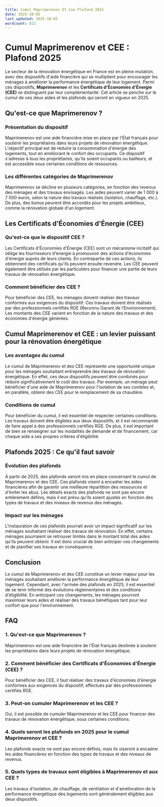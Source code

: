 ```yaml
---
title: Cumul Maprimerenov Et Cee Plafond 2025
date: 2025-10-05
last_updated: 2025-10-05
wordcount: 812
---
```


# Cumul Maprimerenov et CEE : Plafond 2025

Le secteur de la rénovation énergétique en France est en pleine mutation, avec des dispositifs d'aide financière qui se multiplient pour encourager les ménages à améliorer la performance énergétique de leur logement. Parmi ces dispositifs, **Maprimerenov** et les **Certificats d'Économies d'Énergie (CEE)** se distinguent par leur complémentarité. Cet article se penche sur le cumul de ces deux aides et les plafonds qui seront en vigueur en 2025.

## Qu'est-ce que Maprimerenov ?

### Présentation du dispositif

Maprimerenov est une aide financière mise en place par l'État français pour soutenir les propriétaires dans leurs projets de rénovation énergétique. L'objectif principal est de réduire la consommation d'énergie des logements, tout en améliorant le confort des occupants. Ce dispositif s'adresse à tous les propriétaires, qu'ils soient occupants ou bailleurs, et est accessible sous certaines conditions de ressources.

### Les différentes catégories de Maprimerenov

Maprimerenov se décline en plusieurs catégories, en fonction des revenus des ménages et des travaux envisagés. Les aides peuvent varier de 1 000 à 7 000 euros, selon la nature des travaux réalisés (isolation, chauffage, etc.). De plus, des bonus peuvent être accordés pour les projets ambitieux, comme la rénovation globale d'un logement.

## Les Certificats d'Économies d'Énergie (CEE)

### Qu'est-ce que le dispositif CEE ?

Les Certificats d'Économies d'Énergie (CEE) sont un mécanisme incitatif qui oblige les fournisseurs d'énergie à promouvoir des actions d'économies d'énergie auprès de leurs clients. En contrepartie de ces actions, ils obtiennent des certificats qu'ils peuvent ensuite revendre. Les CEE peuvent également être utilisés par les particuliers pour financer une partie de leurs travaux de rénovation énergétique.

### Comment bénéficier des CEE ?

Pour bénéficier des CEE, les ménages doivent réaliser des travaux conformes aux exigences du dispositif. Ces travaux doivent être réalisés par des professionnels certifiés RGE (Reconnu Garant de l’Environnement). Les montants des CEE varient en fonction de la nature des travaux et des économies d'énergie générées.

## Cumul Maprimerenov et CEE : un levier puissant pour la rénovation énergétique

### Les avantages du cumul

Le cumul de Maprimerenov et des CEE représente une opportunité unique pour les ménages souhaitant entreprendre des travaux de rénovation énergétique. En effet, ces deux dispositifs peuvent être combinés pour réduire significativement le coût des travaux. Par exemple, un ménage peut bénéficier d'une aide de Maprimerenov pour l'isolation de ses combles et, en parallèle, obtenir des CEE pour le remplacement de sa chaudière.

### Conditions de cumul

Pour bénéficier du cumul, il est essentiel de respecter certaines conditions. Les travaux doivent être éligibles aux deux dispositifs, et il est recommandé de faire appel à des professionnels certifiés RGE. De plus, il est important de bien se renseigner sur les modalités de demande et de financement, car chaque aide a ses propres critères d'éligibilité.

## Plafonds 2025 : Ce qu'il faut savoir

### Évolution des plafonds

À partir de 2025, des plafonds seront mis en place concernant le cumul de Maprimerenov et des CEE. Ces plafonds visent à encadrer les aides financières afin de garantir une meilleure répartition des ressources et d'éviter les abus. Les détails exacts des plafonds ne sont pas encore entièrement définis, mais il est prévu qu'ils soient ajustés en fonction des types de travaux et des niveaux de revenus des ménages.

### Impact sur les ménages

L'instauration de ces plafonds pourrait avoir un impact significatif sur les ménages souhaitant réaliser des travaux de rénovation. En effet, certains ménages pourraient se retrouver limités dans le montant total des aides qu'ils peuvent obtenir. Il est donc crucial de bien anticiper ces changements et de planifier ses travaux en conséquence.

## Conclusion

Le cumul de Maprimerenov et des CEE constitue un levier majeur pour les ménages souhaitant améliorer la performance énergétique de leur logement. Cependant, avec l'arrivée des plafonds en 2025, il est essentiel de se tenir informé des évolutions réglementaires et des conditions d'éligibilité. En anticipant ces changements, les ménages pourront maximiser leurs aides et réaliser des travaux bénéfiques tant pour leur confort que pour l'environnement.

## FAQ

### 1. Qu'est-ce que Maprimerenov ?

Maprimerenov est une aide financière de l'État français destinée à soutenir les propriétaires dans leurs projets de rénovation énergétique.

### 2. Comment bénéficier des Certificats d'Économies d'Énergie (CEE) ?

Pour bénéficier des CEE, il faut réaliser des travaux d'économies d'énergie conformes aux exigences du dispositif, effectués par des professionnels certifiés RGE.

### 3. Peut-on cumuler Maprimerenov et les CEE ?

Oui, il est possible de cumuler Maprimerenov et les CEE pour financer des travaux de rénovation énergétique, sous certaines conditions.

### 4. Quels seront les plafonds en 2025 pour le cumul Maprimerenov et CEE ?

Les plafonds exacts ne sont pas encore définis, mais ils viseront à encadrer les aides financières en fonction des types de travaux et des niveaux de revenus.

### 5. Quels types de travaux sont éligibles à Maprimerenov et aux CEE ?

Les travaux d'isolation, de chauffage, de ventilation et d'amélioration de la performance énergétique des logements sont généralement éligibles aux deux dispositifs.